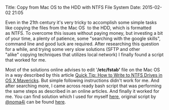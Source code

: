 Title: Copy from Mac OS to the HDD with NTFS File System
Date: 2015-02-02 21:05

Even in the 21th century it's very tricky to accomplish some simple tasks like copying the files from the Mac OS  to the HDD, which is formatted as NTFS. To overcome this issues without paying money, but investing a bit of your time, a plenty of patience, some "searching with the google skills", command line and good luck are required. After researching this question for a while, and trying some very slow solutions (SFTP and other "alike" copying techniques that utilizes local network) I finally found a script that worked for me.

Most of the solutions online advises to edit '**/etc/fstab'** file on the Mac OS in a way described by this article [Quick Tip: How to Write to NTFS Drives in OS X Mavericks](http://computers.tutsplus.com/tutorials/quick-tip-how-to-write-to-ntfs-drives-in-os-x-mavericks--cms-21434). But simple following instructions didn't work for me. And after searching more, I came across ready bash script that was performing the same steps as described in an online articles. And finally it worked for me. You can find solution which I used for myself [here](https://gist.github.com/vdmitriyev/8d240233a6ae6a6e0615), original script by [@noma4i](https://github.com/noma4i) can be found [here](https://github.com/noma4i/NativeNTFS-OSX/blob/master/ntfs.sh).